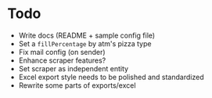 # Todo

- Write docs (README + sample config file)
- Set a `fillPercentage` by atm's pizza type
- Fix mail config (on sender)
- Enhance scraper features?
- Set scraper as independent entity
- Excel export style needs to be polished and standardized
- Rewrite some parts of exports/excel
